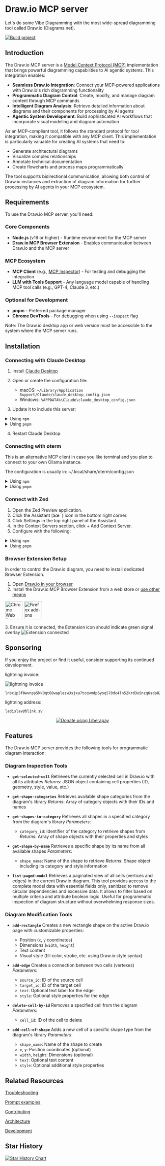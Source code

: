 # Draw.io MCP server

Let's do some Vibe Diagramming with the most wide-spread diagramming tool called Draw.io (Diagrams.net).

[![Build project](https://github.com/lgazo/drawio-mcp-server/actions/workflows/ci.yml/badge.svg)](https://github.com/lgazo/drawio-mcp-server/actions/workflows/ci.yml)

## Introduction

The Draw.io MCP server is a [Model Context Protocol (MCP)](https://modelcontextprotocol.io) implementation that brings powerful diagramming capabilities to AI agentic systems. This integration enables:

- **Seamless Draw.io Integration**: Connect your MCP-powered applications with Draw.io's rich diagramming functionality
- **Programmatic Diagram Control**: Create, modify, and manage diagram content through MCP commands
- **Intelligent Diagram Analysis**: Retrieve detailed information about diagrams and their components for processing by AI agents
- **Agentic System Development**: Build sophisticated AI workflows that incorporate visual modeling and diagram automation

As an MCP-compliant tool, it follows the standard protocol for tool integration, making it compatible with any MCP client. This implementation is particularly valuable for creating AI systems that need to:
- Generate architectural diagrams
- Visualize complex relationships
- Annotate technical documentation
- Create flowcharts and process maps programmatically

The tool supports bidirectional communication, allowing both control of Draw.io instances and extraction of diagram information for further processing by AI agents in your MCP ecosystem.

## Requirements

To use the Draw.io MCP server, you'll need:

### Core Components
- **Node.js** (v18 or higher) - Runtime environment for the MCP server
- **Draw.io MCP Browser Extension** - Enables communication between Draw.io and the MCP server

### MCP Ecosystem
- **MCP Client** (e.g., [MCP Inspector](https://modelcontextprotocol.io/docs/tools/inspector)) - For testing and debugging the integration
- **LLM with Tools Support** - Any language model capable of handling MCP tool calls (e.g., GPT-4, Claude 3, etc.)

### Optional for Development
- **pnpm** - Preferred package manager
- **Chrome DevTools** - For debugging when using `--inspect` flag

Note: The Draw.io desktop app or web version must be accessible to the system where the MCP server runs.

## Installation

### Connecting with Claude Desktop

1. Install [Claude Desktop](https://claude.ai/download)
2. Open or create the configuration file:
   - macOS: `~/Library/Application Support/Claude/claude_desktop_config.json`
   - Windows: `%APPDATA%\Claude\claude_desktop_config.json`

3. Update it to include this server:

<details>
  <summary>Using <code>npm</code></summary>

```json
{
   "mcpServers":{
      "drawio":{
         "command":"npx",
         "args":[
            "-y",
            "drawio-mcp-server"
         ]
      }
   }
}
```
</details>

<details>
  <summary>Using <code>pnpm</code></summary>

```json
{
   "mcpServers":{
      "drawio":{
         "command":"pnpm",
         "args":[
            "dlx",
            "drawio-mcp-server"
         ]
      }
   }
}
```
</details>

4. Restart Claude Desktop

### Connecting with oterm

This is an alternative MCP client in case you like terminal and you plan to connect to your own Ollama instance.

The configuration is usually in: ~/.local/share/oterm/config.json

<details>
  <summary>Using <code>npm</code></summary>

```json
{
	"mcpServers": {
		"drawio": {
			"command": "npx",
			"args": [
			  "-y",
        "drawio-mcp-server"
			]
		}
	}
}
```
</details>

<details>
  <summary>Using <code>pnpm</code></summary>

```json
{
	"mcpServers": {
		"drawio": {
			"command": "pnpm",
			"args": [
			  "dlx",
        "drawio-mcp-server"
			]
		}
	}
}
```
</details>

### Connect with Zed

1. Open the Zed Preview application.
1. Click the Assistant (âœ¨) icon in the bottom right corner.
1. Click Settings in the top right panel of the Assistant.
1. In the Context Servers section, click + Add Context Server.
1. Configure with the following:

<details>
  <summary>Using <code>npm</code></summary>

```json
{
  /// The name of your MCP server
  "drawio": {
    "command": {
      /// The path to the executable
      "path": "npx",
      /// The arguments to pass to the executable
      "args": ["-y","drawio-mcp-server"],
      /// The environment variables to set for the executable
      "env": {}
    }
  }
}
```
</details>

<details>
  <summary>Using <code>pnpm</code></summary>

```json
{
  /// The name of your MCP server
  "drawio": {
    "command": {
      /// The path to the executable
      "path": "pnpm",
      /// The arguments to pass to the executable
      "args": ["dlx","drawio-mcp-server"],
      /// The environment variables to set for the executable
      "env": {}
    }
  }
}
```
</details>

### Browser Extension Setup

In order to control the Draw.io diagram, you need to install dedicated Browser Extension.

1. Open [Draw.io in your browser](https://app.diagrams.net/)
2. Install the Draw.io MCP Browser Extension from a web store or [use other means](https://github.com/lgazo/drawio-mcp-extension)
<p>
  <a href="https://chrome.google.com/webstore/detail/drawio-mcp-extension/okdbbjbbccdhhfaefmcmekalmmdjjide">
    <picture>
      <source srcset="https://i.imgur.com/XBIE9pk.png" media="(prefers-color-scheme: dark)" />
      <img height="58" src="https://i.imgur.com/oGxig2F.png" alt="Chrome Web Store" /></picture
  ></a>
  <a href="https://addons.mozilla.org/en-US/firefox/addon/drawio-mcp-extension/">
    <picture>
      <source srcset="https://i.imgur.com/ZluoP7T.png" media="(prefers-color-scheme: dark)" />
      <img height="58" src="https://i.imgur.com/4PobQqE.png" alt="Firefox add-ons" /></picture
  ></a>
</p>
3. Ensure it is connected, the Extension icon should indicate green signal overlay <img alt="Extension connected" src="https://raw.githubusercontent.com/lgazo/drawio-mcp-extension/refs/heads/main/public/icon/logo_connected_32.png" />


## Sponsoring

If you enjoy the project or find it useful, consider supporting its continued development.


lightning invoice:

![lightning invoice](./lightning_qr.png)

```
lnbc1p5f8wvnpp5kk0qt60waplesw3sjxu7tcqwmdp6ysq570dc4ln52krd3u5nzq6sdp82pshjgr5dusyymrfde4jq4mpd3kx2apq24ek2uscqzpuxqr8pqsp5gvr72xcs883qt4hea6v3u7803stcwfnk5c9w0ykqr9a40qqwnpys9qxpqysgqfzlhm0cz5vqy7wqt7rwpmkacukrk59k89ltd5n642wzru2jn88tyd78gr4y3j6u64k2u4sd4qgavlsnccl986velrg3x0pe95sx7p4sqtatttp
```

lightning address:
```
ladislav@blink.sv
```

<div align="center">
<a href="https://liberapay.com/ladislav/donate"><img alt="Donate using Liberapay" src="https://liberapay.com/assets/widgets/donate.svg"></a>
</div>

## Features

The Draw.io MCP server provides the following tools for programmatic diagram interaction:

### Diagram Inspection Tools
- **`get-selected-cell`**
  Retrieves the currently selected cell in Draw.io with all its attributes
  *Returns*: JSON object containing cell properties (ID, geometry, style, value, etc.)

- **`get-shape-categories`**
  Retrieves available shape categories from the diagram's library
  *Returns*: Array of category objects with their IDs and names

- **`get-shapes-in-category`**
  Retrieves all shapes in a specified category from the diagram's library
  *Parameters*:
    - `category_id`: Identifier of the category to retrieve shapes from
  *Returns*: Array of shape objects with their properties and styles

- **`get-shape-by-name`**
  Retrieves a specific shape by its name from all available shapes
  *Parameters*:
    - `shape_name`: Name of the shape to retrieve
  *Returns*: Shape object including its category and style information

- **`list-paged-model`**
  Retrieves a paginated view of all cells (vertices and edges) in the current Draw.io diagram. This tool provides access to the complete model data with essential fields only, sanitized to remove circular dependencies and excessive data. It allows to filter based on multiple criteria and attribute boolean logic. Useful for programmatic inspection of diagram structure without overwhelming response sizes.

### Diagram Modification Tools
- **`add-rectangle`**
  Creates a new rectangle shape on the active Draw.io page with customizable properties:
  - Position (`x`, `y` coordinates)
  - Dimensions (`width`, `height`)
  - Text content
  - Visual style (fill color, stroke, etc. using Draw.io style syntax)

- **`add-edge`**
  Creates a connection between two cells (vertexes)
  *Parameters*:
    - `source_id`: ID of the source cell
    - `target_id`: ID of the target cell
    - `text`: Optional text label for the edge
    - `style`: Optional style properties for the edge

- **`delete-cell-by-id`**
  Removes a specified cell from the diagram
  *Parameters*:
    - `cell_id`: ID of the cell to delete

- **`add-cell-of-shape`**
  Adds a new cell of a specific shape type from the diagram's library
  *Parameters*:
    - `shape_name`: Name of the shape to create
    - `x`, `y`: Position coordinates (optional)
    - `width`, `height`: Dimensions (optional)
    - `text`: Optional text content
    - `style`: Optional additional style properties

## Related Resources

[Troubleshooting](./TROUBLESHOOTING.md)

[Prompt examples](./docs/examples/index.md)

[Contributing](./CONTRIBUTING.md)

[Architecture](./ARCHITECTURE.md)

[Development](./DEVELOPMENT.md)

## Star History

<a href="https://star-history.com/#lgazo/drawio-mcp-server&Date">
 <picture>
   <source media="(prefers-color-scheme: dark)" srcset="https://api.star-history.com/svg?repos=lgazo/drawio-mcp-server&type=Date&theme=dark" />
   <source media="(prefers-color-scheme: light)" srcset="https://api.star-history.com/svg?repos=lgazo/drawio-mcp-server&type=Date" />
   <img alt="Star History Chart" src="https://api.star-history.com/svg?repos=lgazo/drawio-mcp-server&type=Date" />
 </picture>
</a>
